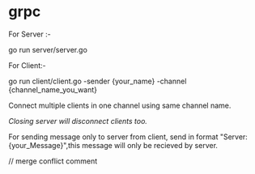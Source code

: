 # grpc

For Server :-

go run server/server.go


For Client:-

go run client/client.go -sender {your_name} -channel {channel_name_you_want}


Connect multiple clients in one channel using same channel name.

*Closing server will disconnect clients too.*

For sending message only to server from client, send in format "Server: {your_Message}",this message will only be recieved by server.

// merge conflict comment